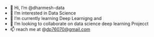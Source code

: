 - 👋 Hi, I’m @dharmesh-data
- 👀 I’m interested in Data Science
- 🌱 I’m currently learning Deep Learnigng and
- 💞️ I’m looking to collaborate on data science deep learning Projecct
- 📫 reach me at @dp76070@gmail.com

<!---
dharmesh-data/dharmesh-data is a ✨ special ✨ repository because its `README.md` (this file) appears on your GitHub profile.
You can click the Preview link to take a look at your changes.
--->
